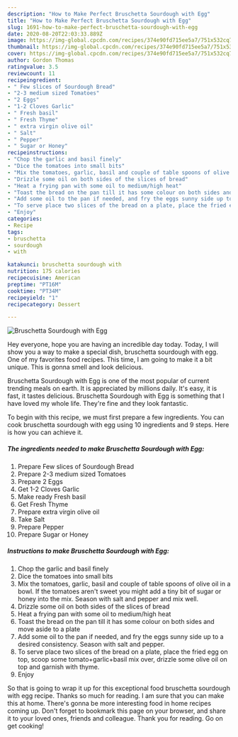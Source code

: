 ```yaml
---
description: "How to Make Perfect Bruschetta Sourdough with Egg"
title: "How to Make Perfect Bruschetta Sourdough with Egg"
slug: 1691-how-to-make-perfect-bruschetta-sourdough-with-egg
date: 2020-08-20T22:03:33.889Z
image: https://img-global.cpcdn.com/recipes/374e90fd715ee5a7/751x532cq70/bruschetta-sourdough-with-egg-recipe-main-photo.jpg
thumbnail: https://img-global.cpcdn.com/recipes/374e90fd715ee5a7/751x532cq70/bruschetta-sourdough-with-egg-recipe-main-photo.jpg
cover: https://img-global.cpcdn.com/recipes/374e90fd715ee5a7/751x532cq70/bruschetta-sourdough-with-egg-recipe-main-photo.jpg
author: Gordon Thomas
ratingvalue: 3.5
reviewcount: 11
recipeingredient:
- " Few slices of Sourdough Bread"
- "2-3 medium sized Tomatoes"
- "2 Eggs"
- "1-2 Cloves Garlic"
- " Fresh basil"
- " Fresh Thyme"
- " extra virgin olive oil"
- " Salt"
- " Pepper"
- " Sugar or Honey"
recipeinstructions:
- "Chop the garlic and basil finely"
- "Dice the tomatoes into small bits"
- "Mix the tomatoes, garlic, basil and couple of table spoons of olive oil in a bowl. If the tomatoes aren&#39;t sweet you might add a tiny bit of sugar or honey into the mix. Season with salt and pepper and mix well."
- "Drizzle some oil on both sides of the slices of bread"
- "Heat a frying pan with some oil to medium/high heat"
- "Toast the bread on the pan till it has some colour on both sides and move aside to a plate"
- "Add some oil to the pan if needed, and fry the eggs sunny side up to a desired consistency. Season with salt and pepper."
- "To serve place two slices of the bread on a plate, place the fried egg on top, scoop some tomato+garlic+basil mix over, drizzle some olive oil on top and garnish with thyme."
- "Enjoy"
categories:
- Recipe
tags:
- bruschetta
- sourdough
- with

katakunci: bruschetta sourdough with 
nutrition: 175 calories
recipecuisine: American
preptime: "PT16M"
cooktime: "PT34M"
recipeyield: "1"
recipecategory: Dessert

---
```



![Bruschetta Sourdough with Egg](https://img-global.cpcdn.com/recipes/374e90fd715ee5a7/751x532cq70/bruschetta-sourdough-with-egg-recipe-main-photo.jpg)

Hey everyone, hope you are having an incredible day today. Today, I will show you a way to make a special dish, bruschetta sourdough with egg. One of my favorites food recipes. This time, I am going to make it a bit unique. This is gonna smell and look delicious.

Bruschetta Sourdough with Egg is one of the most popular of current trending meals on earth. It is appreciated by millions daily. It's easy, it is fast, it tastes delicious. Bruschetta Sourdough with Egg is something that I have loved my whole life. They're fine and they look fantastic.




To begin with this recipe, we must first prepare a few ingredients. You can cook bruschetta sourdough with egg using 10 ingredients and 9 steps. Here is how you can achieve it.

<!--inarticleads1-->

##### The ingredients needed to make Bruschetta Sourdough with Egg:

1. Prepare  Few slices of Sourdough Bread
1. Prepare 2-3 medium sized Tomatoes
1. Prepare 2 Eggs
1. Get 1-2 Cloves Garlic
1. Make ready  Fresh basil
1. Get  Fresh Thyme
1. Prepare  extra virgin olive oil
1. Take  Salt
1. Prepare  Pepper
1. Prepare  Sugar or Honey




<!--inarticleads2-->

##### Instructions to make Bruschetta Sourdough with Egg:

1. Chop the garlic and basil finely
1. Dice the tomatoes into small bits
1. Mix the tomatoes, garlic, basil and couple of table spoons of olive oil in a bowl. If the tomatoes aren&#39;t sweet you might add a tiny bit of sugar or honey into the mix. Season with salt and pepper and mix well.
1. Drizzle some oil on both sides of the slices of bread
1. Heat a frying pan with some oil to medium/high heat
1. Toast the bread on the pan till it has some colour on both sides and move aside to a plate
1. Add some oil to the pan if needed, and fry the eggs sunny side up to a desired consistency. Season with salt and pepper.
1. To serve place two slices of the bread on a plate, place the fried egg on top, scoop some tomato+garlic+basil mix over, drizzle some olive oil on top and garnish with thyme.
1. Enjoy




So that is going to wrap it up for this exceptional food bruschetta sourdough with egg recipe. Thanks so much for reading. I am sure that you can make this at home. There's gonna be more interesting food in home recipes coming up. Don't forget to bookmark this page on your browser, and share it to your loved ones, friends and colleague. Thank you for reading. Go on get cooking!
